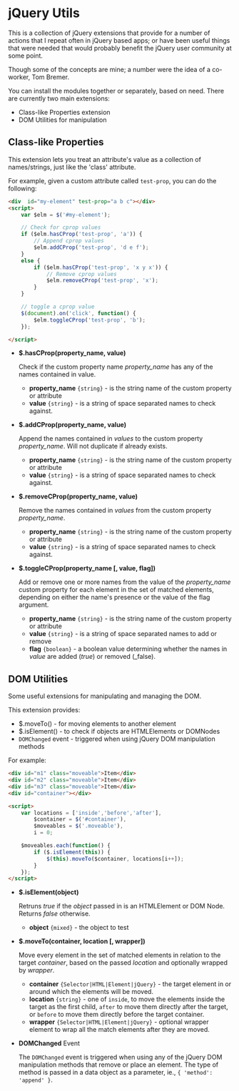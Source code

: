 # jQuery Utils

This is a collection of jQuery extensions that provide for a number of
actions that I repeat often in jQuery based apps; or have been useful
things that were needed that would probably benefit the jQuery user 
community at some point.

Though some of the concepts are mine; a number were the idea of a co-worker,
Tom Bremer.

You can install the modules together or separately, based on need. There are
currently two main extensions:

+ Class-like Properties extension
+ DOM Utilities for manipulation

## Class-like Properties
This extension lets you treat an attribute's value as a collection of names/strings, 
just like the 'class' attribute. 

For example, given a custom attribute called `test-prop`, you can do the following:

```html
<div  id="my-element" test-prop="a b c"></div>
<script>
    var $elm = $('#my-element');

    // Check for cprop values
    if ($elm.hasCProp('test-prop', 'a')) {
        // Append cprop values
        $elm.addCProp('test-prop', 'd e f');
    }
    else {
        if ($elm.hasCProp('test-prop', 'x y x')) {
            // Remove cprop values
            $elm.removeCProp('test-prop', 'x');
        }
    }

    // toggle a cprop value
    $(document).on('click', function() {
        $elm.toggleCProp('test-prop', 'b');
    });

</script>
```

+ **$.hasCProp(property_name, value)**

  Check if the custom property name _property_name_ has any of the names
  contained in value.
  - **property_name** `{string}` - is the string name of the custom property or attribute
  - **value** `{string}` - is a string of space separated names to check against.

+ **$.addCProp(property_name, value)**
 
  Append the names contained in _values_ to the custom property _property_name_. Will not
  duplicate if already exists.
  - **property_name** `{string}` - is the string name of the custom property or attribute
  - **value** `{string}` - is a string of space separated names to check against.
  
+ **$.removeCProp(property_name, value)**

  Remove the names contained in _values_ from the custom property _property_name_.
  - **property_name** `{string}` - is the string name of the custom property or attribute
  - **value** `{string}` - is a string of space separated names to check against.
  
+ **$.toggleCProp(property_name [, value, flag])**

  Add or remove one or more names from the value of the _property_name_ custom property for each 
  element in the set of matched elements, depending on either the name's presence or the value of the flag argument.
  - **property_name** `{string}` - is the string name of the custom property or attribute
  - **value** `{string}` - is a string of space separated names to add or remove
  - **flag** `{boolean}` - a boolean value determining whether the names in _value_ are added (_true_)
    or removed (_false).
  
  
## DOM Utilities
Some useful extensions for manipulating and managing the DOM.

This extension provides:
+ $.moveTo() - for moving elements to another element
+ $.isElement() - to check if objects are HTMLElements or DOMNodes
+ `DOMChanged` event - triggered when using jQuery DOM manipulation methods

For example:

```html
<div id="m1" class="moveable">Item</div>
<div id="m2" class="moveable">Item</div>
<div id="m3" class="moveable">Item</div>
<div id="container"></div>

<script>
    var locations = ['inside','before','after'],
        $container = $('#container'),
        $moveables = $('.moveable'),
        i = 0;

    $moveables.each(function() {
        if ($.isElement(this)) {
            $(this).moveTo($container, locations[i++]);
        }
    });
</script>
```
+ **$.isElement(object)**

  Retruns _true_ if the _object_ passed in is an HTMLElement or DOM Node. Returns
  _false_ otherwise.
  - **object** `{mixed}` - the object to test

+ **$.moveTo(container, location [, wrapper])**
 
  Move every element in the set of matched elements in relation to the target
  _container_, based on the passed _location_ and optionally wrapped by _wrapper_.
  - **container** `{Selector|HTML|Element|jQuery}` - the target element in or around
    which the elements will be moved.
  - **location** `{string}` - one of `inside`, to move the elements inside the target
    as the first child, `after` to move them directly after the target,  or `before` 
    to move them directly before the target container.
  - **wrapper** `{Selector|HTML|Element|jQuery}` - optional wrapper element to wrap
    all the match elements after they are moved.

+ **DOMChanged** Event

  The `DOMChanged` event is triggered when using any of the jQuery DOM manipulation
  methods that remove or place an element.  The type of method is passed in a data
  object as a parameter, ie., `{ 'method': 'append' }`.
  

